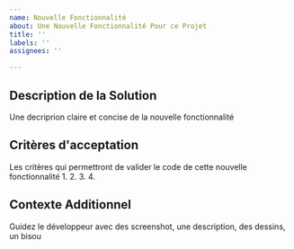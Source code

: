```yaml
---
name: Nouvelle Fonctionnalité
about: Une Nouvelle Fonctionnalité Pour ce Projet
title: ''
labels: ''
assignees: ''

---
```


## Description de la Solution
Une decriprion claire et concise de la nouvelle fonctionnalité

## Critères d'acceptation
Les critères qui permettront de valider le code de cette nouvelle fonctionnalité 
1.
2.
3.
4.

## Contexte Additionnel
Guidez le développeur avec des screenshot, une description, des dessins, un bisou
